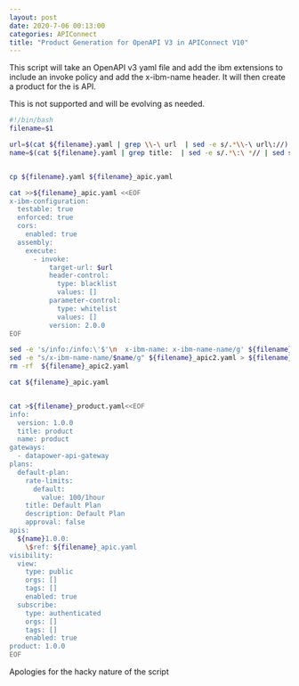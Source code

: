 ```yaml
---
layout: post
date: 2020-7-06 00:13:00
categories: APIConnect
title: "Product Generation for OpenAPI V3 in APIConnect V10"
---
```


This script will take an OpenAPI v3 yaml file and add the ibm extensions to include an invoke policy and add the x-ibm-name header. It will then create a product for the is API.

This is not supported  and will be evolving as needed.

<!--more-->

```bash
#!/bin/bash
filename=$1

url=$(cat ${filename}.yaml | grep \\-\ url  | sed -e s/.*\\-\ url\://)
name=$(cat ${filename}.yaml | grep title:  | sed -e s/.*\:\ *// | sed s/[^a-zA-Z0-9]+/-/g | sed -e s/\ /-/g | tr A-Z a-z)


cp ${filename}.yaml ${filename}_apic.yaml

cat >>${filename}_apic.yaml <<EOF
x-ibm-configuration:
  testable: true
  enforced: true
  cors:
    enabled: true
  assembly:
    execute:
      - invoke:
          target-url: $url
          header-control:
            type: blacklist
            values: []
          parameter-control:
            type: whitelist
            values: []
          version: 2.0.0
EOF

sed -e 's/info:/info:\'$'\n  x-ibm-name: x-ibm-name-name/g' ${filename}_apic.yaml > ${filename}_apic2.yaml
sed -e "s/x-ibm-name-name/$name/g" ${filename}_apic2.yaml > ${filename}_apic.yaml
rm -rf  ${filename}_apic2.yaml

cat ${filename}_apic.yaml


cat >${filename}_product.yaml<<EOF
info:
  version: 1.0.0
  title: product
  name: product
gateways:
  - datapower-api-gateway
plans:
  default-plan:
    rate-limits:
      default:
        value: 100/1hour
    title: Default Plan
    description: Default Plan
    approval: false
apis:
  ${name}1.0.0:
    \$ref: ${filename}_apic.yaml
visibility:
  view:
    type: public
    orgs: []
    tags: []
    enabled: true
  subscribe:
    type: authenticated
    orgs: []
    tags: []
    enabled: true
product: 1.0.0
EOF

```

Apologies for the hacky nature of the script
